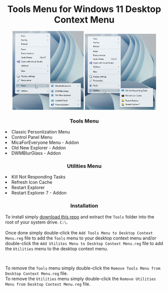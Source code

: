 <h1 align="center" id="tools-menu-for-windows-11-desktop-context-menu">Tools Menu for Windows 11 Desktop Context Menu</h1>
<div align="center"><img width="45%" src="Previews/c25EEQZmeQ.png" /> <img width="45%" src="Previews/jgrycwDiQ8.png" /></div>
<h3 align="center" id="supported-tools">Tools Menu</h3>
<li align="left">Classic Personlization Menu</li>
<li align="left">Control Panel Menu</li>
<li align="left">MicaForEveryone Menu - Addon</li>
<li align="left">Old New Explorer - Addon</li>
<li align="left">DWMBlurGlass - Addon</li>
</ul>
<h3 align="center" id="supported-tools">Utilities Menu</h3>
<li align="left">Kill Not Responding Tasks</li>
<li align="left">Refresh Icon Cache</li>
<li align="left">Restart Explorer</li>
<li align="left">Restart Explorer 7 - Addon</li>
</ul>
<h3 align="center" id="installation">Installation</h3>
<p align="left">To install simply <a href="https://github.com/The-Back-Room/Tools-Menu-for-Windows-11-Desktop-Context-Menu/archive/refs/heads/main.zip">download this repo</a> and extract the <code>Tools</code> folder into the root of your system drive. <code>C:\</code>.<br /><br />
Once done simply double-click the <code>Add Tools Menu to Desktop Context Menu.reg</code> file to add the <code>Tools</code> menu to your desktop context menu and/or double-click the <code>Add Utilites Menu to Desktop Context Menu.reg</code> file to add the <code>Utilities</code> menu to the desktop context menu.</p>
<br />
<p align="left">To remove the <code>Tools</code> menu simply double-click the <code>Remove Tools Menu from Desktop Context Menu.reg</code> file.<br />
To remove the <code>Utilities</code> menu simply double-click the <code>Remove Utilities Menu from Desktop Context Menu.reg</code> file.</p>
</ul>
